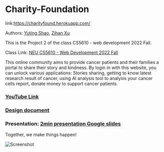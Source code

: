 # Charity-Foundation

link:https://charityfound.herokuapp.com/

Authors: [Yuting Shao](https://Yuting-Shao.github.io), [Zihan Xu]()

This is the Project 2 of the class CS5610 - web development 2022 Fall.

Class Link: [NEU CS5610 - Web Development 2022 Fall](https://johnguerra.co/classes/webDevelopment_fall_2022/)

This online community aims to provide cancer patients and their families a portal to share their story and kindness.
By login in with this website, you can unlock various applications: Stories sharing, getting to know latest research result of cancer, using AI analysis tool to
analysis your cancer cells report, donate money to support cancer patients.


### [YouTube Link](https://youtu.be/vHbblZrySws)

### [Design document](Design-document.pdf)

### Presentation: [2min presentation Google slides](https://docs.google.com/presentation/d/e/2PACX-1vQfJnEYV-LamohD9d4rAqGCoP627HG1dVHLxzs8TXrDRn5F4hUdxWs0ZplX_zr_vt9UhbH1wmazm9aQ/pub?start=false&loop=false&delayms=3000)

Together, we make things happen!

![Screenshot](https://s2.loli.net/2022/11/01/fEcmU8xJbTOaznk.png)
